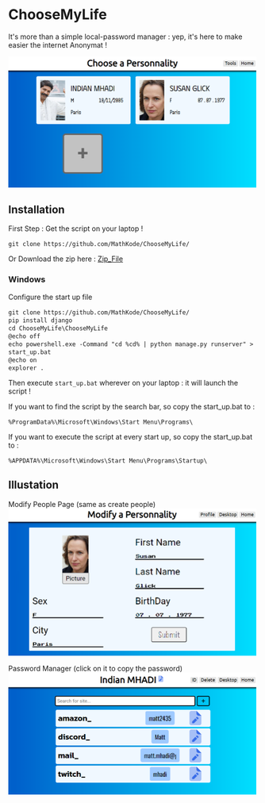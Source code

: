 # ChooseMyLife
It's more than a simple local-password manager : yep, it's here to make easier the internet Anonymat !

<img src="Documentation/1.png" style="width:500px;">


## Installation 

First Step : Get the script on your laptop !
```
git clone https://github.com/MathKode/ChooseMyLife/
```
Or Download the zip here : [Zip_File](https://github.com/MathKode/ChooseMyLife/archive/refs/heads/main.zip)


### Windows

Configure the start up file
```
git clone https://github.com/MathKode/ChooseMyLife/
pip install django
cd ChooseMyLife\ChooseMyLife
@echo off
echo powershell.exe -Command "cd %cd% | python manage.py runserver" > start_up.bat
@echo on
explorer .

```
Then execute ``start_up.bat`` wherever on your laptop : it will launch the script !

If you want to find the script by the search bar, so copy the start_up.bat to :
```
%ProgramData%\Microsoft\Windows\Start Menu\Programs\
```
If you want to execute the script at every start up, so copy the start_up.bat to :
```
%APPDATA%\Microsoft\Windows\Start Menu\Programs\Startup\
```

## Illustation

Modify People Page (same as create people)
<img src="Documentation/2.png" style="width:500px;">

Password Manager (click on it to copy the password)
<img src="Documentation/3.png" style="width:500px;">
